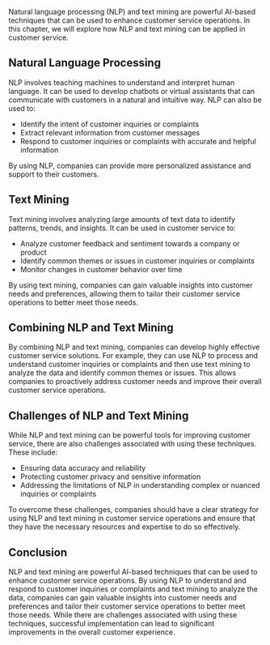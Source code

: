 
Natural language processing (NLP) and text mining are powerful AI-based techniques that can be used to enhance customer service operations. In this chapter, we will explore how NLP and text mining can be applied in customer service.

Natural Language Processing
---------------------------

NLP involves teaching machines to understand and interpret human language. It can be used to develop chatbots or virtual assistants that can communicate with customers in a natural and intuitive way. NLP can also be used to:

* Identify the intent of customer inquiries or complaints
* Extract relevant information from customer messages
* Respond to customer inquiries or complaints with accurate and helpful information

By using NLP, companies can provide more personalized assistance and support to their customers.

Text Mining
-----------

Text mining involves analyzing large amounts of text data to identify patterns, trends, and insights. It can be used in customer service to:

* Analyze customer feedback and sentiment towards a company or product
* Identify common themes or issues in customer inquiries or complaints
* Monitor changes in customer behavior over time

By using text mining, companies can gain valuable insights into customer needs and preferences, allowing them to tailor their customer service operations to better meet those needs.

Combining NLP and Text Mining
-----------------------------

By combining NLP and text mining, companies can develop highly effective customer service solutions. For example, they can use NLP to process and understand customer inquiries or complaints and then use text mining to analyze the data and identify common themes or issues. This allows companies to proactively address customer needs and improve their overall customer service operations.

Challenges of NLP and Text Mining
---------------------------------

While NLP and text mining can be powerful tools for improving customer service, there are also challenges associated with using these techniques. These include:

* Ensuring data accuracy and reliability
* Protecting customer privacy and sensitive information
* Addressing the limitations of NLP in understanding complex or nuanced inquiries or complaints

To overcome these challenges, companies should have a clear strategy for using NLP and text mining in customer service operations and ensure that they have the necessary resources and expertise to do so effectively.

Conclusion
----------

NLP and text mining are powerful AI-based techniques that can be used to enhance customer service operations. By using NLP to understand and respond to customer inquiries or complaints and text mining to analyze the data, companies can gain valuable insights into customer needs and preferences and tailor their customer service operations to better meet those needs. While there are challenges associated with using these techniques, successful implementation can lead to significant improvements in the overall customer experience.

